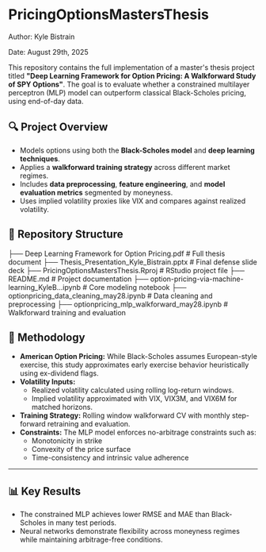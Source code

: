 # PricingOptionsMastersThesis


Author: Kyle Bistrain

Date: August 29th, 2025

This repository contains the full implementation of a master's thesis project titled **"Deep Learning Framework for Option Pricing: A Walkforward Study of SPY Options"**. The goal is to evaluate whether a constrained multilayer perceptron (MLP) model can outperform classical Black-Scholes pricing, using end-of-day data.

## 🔍 Project Overview

- Models options using both the **Black-Scholes model** and **deep learning techniques**.
- Applies a **walkforward training strategy** across different market regimes.
- Includes **data preprocessing**, **feature engineering**, and **model evaluation metrics** segmented by moneyness.
- Uses implied volatility proxies like VIX and compares against realized volatility.

## 📁 Repository Structure

├── Deep Learning Framework for Option Pricing.pdf # Full thesis document
├── Thesis_Presentation_Kyle_Bistrain.pptx # Final defense slide deck
├── PricingOptionsMastersThesis.Rproj # RStudio project file
├── README.md # Project documentation
├── option-pricing-via-machine-learning_KyleB...ipynb # Core modeling notebook
├── optionpricing_data_cleaning_may28.ipynb # Data cleaning and preprocessing
├── optionpricing_mlp_walkforward_may28.ipynb # Walkforward training and evaluation


## 🧪 Methodology

- **American Option Pricing:** While Black-Scholes assumes European-style exercise, this study approximates early exercise behavior heuristically using ex-dividend flags.
- **Volatility Inputs:**
  - Realized volatility calculated using rolling log-return windows.
  - Implied volatility approximated with VIX, VIX3M, and VIX6M for matched horizons.
- **Training Strategy:** Rolling window walkforward CV with monthly step-forward retraining and evaluation.
- **Constraints:** The MLP model enforces no-arbitrage constraints such as:
  - Monotonicity in strike
  - Convexity of the price surface
  - Time-consistency and intrinsic value adherence

---

## 📊 Key Results

- The constrained MLP achieves lower RMSE and MAE than Black-Scholes in many test periods.
- Neural networks demonstrate flexibility across moneyness regimes while maintaining arbitrage-free conditions.



